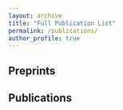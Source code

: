 ```yaml
---
layout: archive
title: "Full Publication List"
permalink: /publications/
author_profile: true
---
```


## Preprints


## Publications

